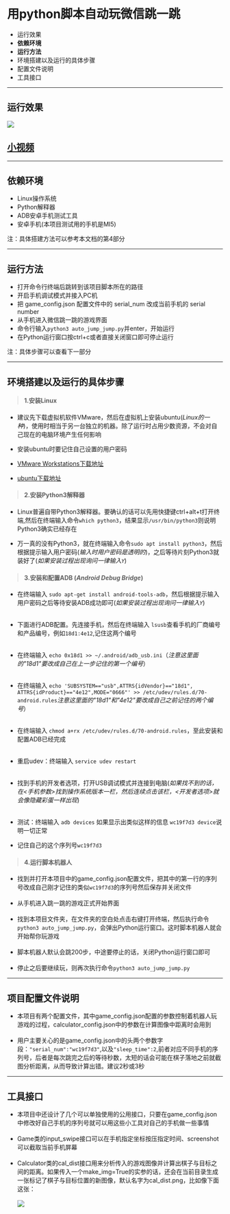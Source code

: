 # 用python脚本自动玩微信跳一跳

* 运行效果
* **依赖环境**
* **运行方法**
* 环境搭建以及运行的具体步骤
* 配置文件说明
* 工具接口
***
## 运行效果
![](./README_resources/player.jpg)

## [小视频](./README_resources/play.mp4)
***
## 依赖环境
* Linux操作系统
* Python解释器
* ADB安卓手机测试工具
* 安卓手机(本项目测试用的手机是MI5)

注：具体搭建方法可以参考本文档的第4部分
***
## 运行方法
* 打开命令行终端后跳转到该项目脚本所在的路径
* 开启手机调试模式并接入PC机
* 把 game_config.json 配置文件中的 serial_num 改成当前手机的 serial number
* 从手机进入微信跳一跳的游戏界面
* 命令行输入`python3 auto_jump_jump.py`并enter，开始运行
* 在Python运行窗口按ctrl+c或者直接关闭窗口即可停止运行

注：具体步骤可以查看下一部分
***
## 环境搭建以及运行的具体步骤
>#### 1.安装Linux
* 建议先下载虚拟机软件VMware，然后在虚拟机上安装ubuntu(*Linux的一种*)，使用时相当于另一台独立的机器。除了运行时占用少数资源，不会对自己现在的电脑环境产生任何影响
* 安装ubuntu时要记住自己设置的用户密码

* [VMware Workstations下载地址](https://my.vmware.com/web/vmware/details?downloadGroup=WKST-1411-WIN&productId=686&rPId=20814)
* [ubuntu下载地址](https://www.ubuntu.com/download/desktop)

>#### 2.安装Python3解释器
* Linux普遍自带Python3解释器。要确认的话可以先用快捷键ctrl+alt+t打开终端,然后在终端输入命令`which python3`，结果显示`/usr/bin/python3`则说明Python3确实已经存在

* 万一真的没有Python3，就在终端输入命令`sudo apt install python3`，然后根据提示输入用户密码(*输入时用户密码是透明的*)，之后等待片刻Python3就装好了(*如果安装过程出现询问一律输入`Y`*)

>#### 3.安装和配置ADB (*Android Debug Bridge*)
* 在终端输入 `sudo apt-get install android-tools-adb`，然后根据提示输入用户密码之后等待安装ADB成功即可(*如果安装过程出现询问一律输入`Y`*)<br><br>
* 下面进行ADB配置。先连接手机，然后在终端输入 `lsusb`查看手机的厂商编号和产品编号，例如`18d1:4e12`,记住这两个编号<br><br>
* 在终端输入 `echo 0x18d1 >> ~/.android/adb_usb.ini`（*注意这里面的"18d1"要改成自己在上一步记住的第一个编号*）<br><br>
* 在终端输入 `echo 'SUBSYSTEM=="usb",ATTRS{idVendor}=="18d1", ATTRS{idProduct}=="4e12",MODE="0666"' >> /etc/udev/rules.d/70-android.rules`*注意这里面的"18d1"和"4e12"要改成自己之前记住的两个编号*）<br><br>
* 在终端输入 `chmod a+rx /etc/udev/rules.d/70-android.rules`，至此安装和配置ADB已经完成<br><br>
* 重启udev：终端输入 `service udev restart`<br><br>
* 找到手机的开发者选项，打开USB调试模式并连接到电脑(*如果找不到的话，在<手机参数>找到操作系统版本一栏，然后连续点击该栏，<开发者选项>就会像隐藏彩蛋一样出现*)<br><br>
* 测试：终端输入 `adb devices` 如果显示出类似这样的信息 `wc19f7d3 device`说明一切正常

* 记住自己的这个序列号`wc19f7d3`

>#### 4.运行脚本机器人
* 找到并打开本项目中的game_config.json配置文件，把其中的第一行的序列号改成自己刚才记住的类似`wc19f7d3`的序列号然后保存并关闭文件<br><br>
* 从手机进入跳一跳的游戏正式开始界面<br><br>
* 找到本项目文件夹，在文件夹的空白处点击右键打开终端，然后执行命令`python3 auto_jump_jump.py`，会弹出Python运行窗口。这时脚本机器人就会开始帮你玩游戏<br><br>
* 脚本机器人默认会跳200步，中途要停止的话，关闭Python运行窗口即可<br><br>
* 停止之后要继续玩，则再次执行命令`python3 auto_jump_jump.py`

***
## 项目配置文件说明
* 本项目有两个配置文件，其中game_config.json配置的参数控制着机器人玩游戏的过程，calculator_config.json中的参数在计算图像中距离时会用到<br><br>
* 用户主要关心的是game_config.json中的头两个参数字段：`"serial_num":"wc19f7d3"`,以及`"sleep_time":2`,前者对应不同手机的序列号，后者是每次跳完之后的等待秒数，太短的话会可能在棋子落地之前就截图分析距离，从而导致计算出错。建议2秒或3秒
***
## 工具接口
* 本项目中还设计了几个可以单独使用的公用接口，只要在game_config.json中修改好自己手机的序列号就可以用这些小工具对自己的手机做一些事情<br><br>
* Game类的input_swipe接口可以在手机指定坐标按压指定时间、screenshot可以截取当前手机屏幕<br><br>
* Calculator类的cal_dist接口用来分析传入的游戏图像并计算出棋子与目标之间的距离。如果传入一个make_img=True的实参的话，还会在当前目录生成一张标记了棋子与目标位置的新图像，默认名字为cal_dist.png，比如像下面这张：<br><br>
![](./README_resources/cal_dist.png)
